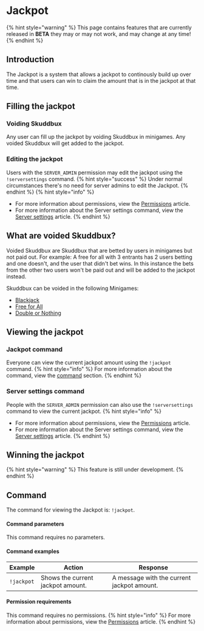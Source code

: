 # Jackpot
{% hint style="warning" %}
This page contains features that are currently released in **BETA** they may or may not work, and may change at any time!
{% endhint %}

## Introduction
The Jackpot is a system that allows a jackpot to continously build up over time and that users can win to claim the amount that is in the jackpot at that time.

## Filling the jackpot
### Voiding Skuddbux
Any user can fill up the jackpot by voiding Skuddbux in minigames. Any voided Skuddbux will get added to the jackpot.

### Editing the jackpot
Users with the `SERVER_ADMIN` permission may edit the jackpot using the `!serversettings` command.
{% hint style="success" %}
Under normal circumstances there's no need for server admins to edit the Jackpot.
{% endhint %}
{% hint style="info" %}
* For more information about permissions, view the [Permissions](/Systems/permissions.md) article.
* For more information about the Server settings command, view the [Server settings](/Features/server-settings.md) article.
{% endhint %}

## What are voided Skuddbux?
Voided Skuddbux are Skuddbux that are betted by users in minigames but not paid out. For example: A free for all with 3 entrants has 2 users betting and one doesn't, and the user that didn't bet wins. In this instance the bets from the other two users won't be paid out and will be added to the jackpot instead.

Skuddbux can be voided in the following Minigames:
* [Blackjack](/Minigames/blackjack.md)
* [Free for All](/Minigames/free-for-all.md)
* [Double or Nothing](/Minigames/double-or-nothing.md)

## Viewing the jackpot
### Jackpot command
Everyone can view the current jackpot amount using the `!jackpot` command.
{% hint style="info" %}
For more information about the command, view the [command](#command) section.
{% endhint %}

### Server settings command
People with the `SERVER_ADMIN` permission can also use the `!serversettings` command to view the current jackpot.
{% hint style="info" %}
* For more information about permissions, view the [Permissions](/Systems/permissions.md) article.
* For more information about the Server settings command, view the [Server settings](/Features/server-settings.md) article.
{% endhint %}

## Winning the jackpot
{% hint style="warning" %}
This feature is still under development.
{% endhint %}

## Command
The command for viewing the Jackpot is: `!jackpot`.

#### Command parameters
This command requires no parameters.

#### Command examples
| Example    | Action                            | Response                                   |
|------------|-----------------------------------|--------------------------------------------|
| `!jackpot` | Shows the current jackpot amount. | A message with the current jackpot amount. |

#### Permission requirements
This command requires no permissions.
{% hint style="info" %}
For more information about permissions, view the [Permissions](/Systems/permissions.md) article.
{% endhint %}